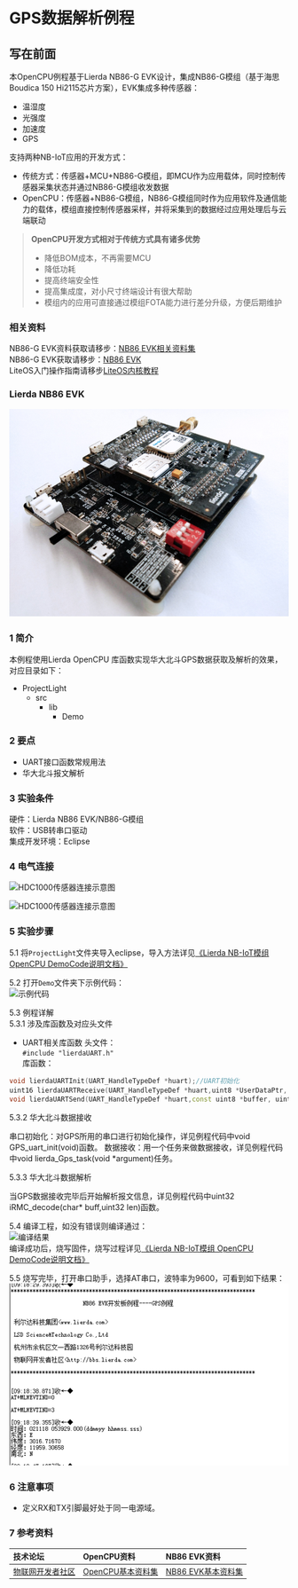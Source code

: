 # GPS数据解析例程
## 写在前面
本OpenCPU例程基于Lierda NB86-G EVK设计，集成NB86-G模组（基于海思Boudica 150 Hi2115芯片方案），EVK集成多种传感器：
- 温湿度
- 光强度
- 加速度
- GPS

支持两种NB-IoT应用的开发方式：
- 传统方式：传感器+MCU+NB86-G模组，即MCU作为应用载体，同时控制传感器采集状态并通过NB86-G模组收发数据
- OpenCPU：传感器+NB86-G模组，NB86-G模组同时作为应用软件及通信能力的载体，模组直接控制传感器采样，并将采集到的数据经过应用处理后与云端联动
> **OpenCPU开发方式相对于传统方式具有诸多优势**
> - 降低BOM成本，不再需要MCU
> - 降低功耗
> - 提高终端安全性
> - 提高集成度，对小尺寸终端设计有很大帮助
> - 模组内的应用可直接通过模组FOTA能力进行差分升级，方便后期维护
### 相关资料
NB86-G EVK资料获取请移步：[NB86 EVK相关资料集](http://bbs.lierda.com/forum.php?mod=viewthread&tid=86&page=1&extra=&_dsign=91f69885)  
NB86-G EVK获取请移步：[NB86 EVK](https://item.taobao.com/item.htm?spm=a1z10.5-c.w4002-21080581561.13.565878241Htgvt&id=578262725191)<br>
LiteOS入门操作指南请移步[LiteOS内核教程](https://liteos.github.io/tutorials/kernel/)
### Lierda NB86 EVK
 ![NB86EVK](../../Picture/NB86EVK黑色.png)  
### 1 简介

本例程使用Lierda OpenCPU 库函数实现华大北斗GPS数据获取及解析的效果，对应目录如下：

- ProjectLight
  - src
    - lib
      - Demo

### 2 要点

- UART接口函数常规用法
- 华大北斗报文解析

### 3 实验条件

硬件：Lierda NB86 EVK/NB86-G模组  
软件：USB转串口驱动  
集成开发环境：Eclipse  

### 4 电气连接
![HDC1000传感器连接示意图](../../Picture/GPS1.png)

![HDC1000传感器连接示意图](../../Picture/GPS2.png)
### 5 实验步骤
5.1 将`ProjectLight`文件夹导入eclipse，导入方法详见[《Lierda NB-IoT模组 OpenCPU DemoCode说明文档》
](https://github.com/lierda-nb-iot-team/Lierda_OpenCPU_SDK)

5.2 打开`Demo`文件夹下示例代码：  
![示例代码](../../Picture/光感示例代码1.png)

5.3 例程详解  
5.3.1 涉及库函数及对应头文件  
- UART相关库函数 
头文件：  
`#include "lierdaUART.h"`  
库函数： 
``` cpp 
void lierdaUARTInit(UART_HandleTypeDef *huart);//UART初始化  
uint16 lierdaUARTReceive(UART_HandleTypeDef *huart,uint8 *UserDataPtr, uint16 *UserDataLen, uint32 WaitTimeOut);//UART数据接收函数  
void lierdaUARTSend(UART_HandleTypeDef *huart,const uint8 *buffer, uint32 length);//UART数据发送函数  
```  
5.3.2 华大北斗数据接收

串口初始化：对GPS所用的串口进行初始化操作，详见例程代码中void GPS_uart_init(void)函数。
数据接收：用一个任务来做数据接收，详见例程代码中void lierda_Gps_task(void *argument)任务。

5.3.3 华大北斗数据解析

当GPS数据接收完毕后开始解析报文信息，详见例程代码中uint32 iRMC_decode(char* buff,uint32 len)函数。

5.4  编译工程，如没有错误则编译通过：  
![编译结果](../../Picture/编译结果.jpg)  
编译成功后，烧写固件，烧写过程详见[《Lierda NB-IoT模组 OpenCPU DemoCode说明文档》
](https://github.com/lierda-nb-iot-team/Lierda_OpenCPU_SDK)

5.5 烧写完毕，打开串口助手，选择AT串口，波特率为9600，可看到如下结果：  
![结果展示](../../Picture/GPS结果展示.png)

### 6 注意事项

- 定义RX和TX引脚最好处于同一电源域。


### 7 参考资料

| 技术论坛 | OpenCPU资料 | NB86 EVK资料
| :----------- | :----------- | :----------- |
| [物联网开发者社区](http://bbs.lierda.com) |  [OpenCPU基本资料集](https://github.com/lierda-nb-iot-team/Lierda_OpenCPU_SDK) |  [NB86 EVK基本资料集](https://github.com/lierda-nb-iot-team/Lierda_NB86_EVK) |
